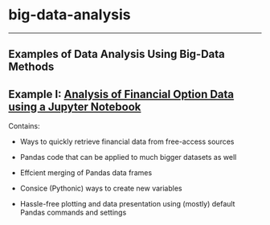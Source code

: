 # big-data-analysis

---
Examples of Data Analysis Using Big-Data Methods
---

## Example I: [Analysis of Financial Option Data using a Jupyter Notebook]()

Contains:

- Ways to quickly retrieve financial data from free-access sources

- Pandas code that can be applied to much bigger datasets as well

- Effcient merging of Pandas data frames

- Consice (Pythonic) ways to create new variables

- Hassle-free plotting and data presentation using (mostly) default Pandas commands and settings

